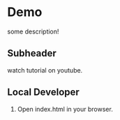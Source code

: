 # Demo

some description!

## Subheader

watch tutorial on youtube.

## Local Developer

1. Open index.html in your browser.
